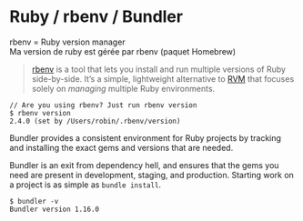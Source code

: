 # Ruby / rbenv / Bundler

rbenv = Ruby version manager  
Ma version de ruby est gérée par rbenv \(paquet Homebrew\)

> [rbenv](https://github.com/rbenv/rbenv) is a tool that lets you install and run multiple versions of Ruby side-by-side. It’s a simple, lightweight alternative to [RVM](http://beginrescueend.com/) that focuses solely on _managing_ multiple Ruby environments.

```text
// Are you using rbenv? Just run rbenv version
$ rbenv version
2.4.0 (set by /Users/robin/.rbenv/version)
```

Bundler provides a consistent environment for Ruby projects by tracking and installing the exact gems and versions that are needed.

Bundler is an exit from dependency hell, and ensures that the gems you need are present in development, staging, and production. Starting work on a project is as simple as `bundle install`.

```text
$ bundler -v
Bundler version 1.16.0
```

